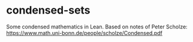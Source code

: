 # condensed-sets

Some condensed mathematics in Lean. Based on notes of Peter Scholze:
https://www.math.uni-bonn.de/people/scholze/Condensed.pdf
